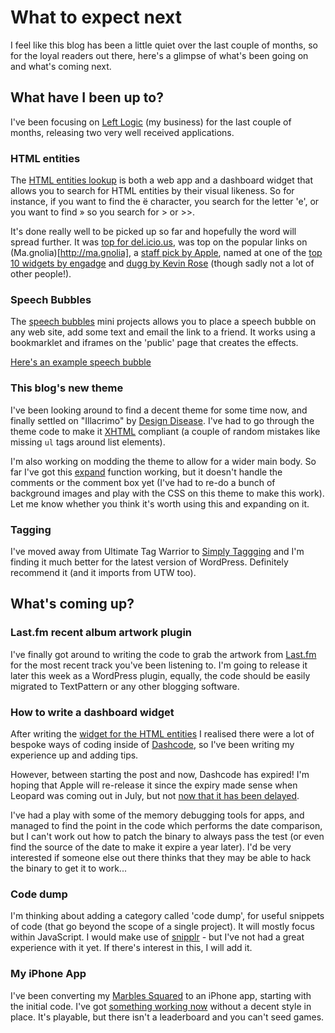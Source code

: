 # What to expect next

I feel like this blog has been a little quiet over the last couple of months, so for the loyal readers out there, here's a glimpse of what's been going on and what's coming next.


<!--more-->

## What have I been up to?

I've been focusing on [Left Logic](http://leftlogic.com) (my business) for the last couple of months, releasing two very well received applications.

### HTML entities

The [HTML entities lookup](http://leftlogic.com/lounge/articles/entity-lookup/) is both a web app and a dashboard widget that allows you to search for HTML entities by their visual likeness.  So for instance, if you want to find the &euml; character, you search for the letter 'e', or you want to find &raquo; so you search for &gt; or &gt;&gt;.

It's done really well to be picked up so far and hopefully the word will spread further.  It was [top for del.icio.us](http://del.icio.us/url/b0fcdae510591ee929916bd492d24d95), was top on the popular links on (Ma.gnolia)[http://ma.gnolia], a [staff pick by Apple](http://apple.com/downloads/dashboard/developer/htmlentitycharacterlookup.html), named at one of the [top 10 widgets by engadge](http://www.engadget.com/2007/07/07/enwidget-ten-useful-apple-dashboard-widgets/) and [dugg by Kevin Rose](http://digg.com/design/HTML_entity_character_lookup_based_on_how_the_character_looks/who) (though sadly not a lot of other people!).

### Speech Bubbles

The [speech bubbles](http://leftlogic.com/lounge/articles/speech-bubbles/) mini projects allows you to place a speech bubble on any web site, add some text and email the link to a friend.  It works using a bookmarklet and iframes on the 'public' page that creates the effects.

[Here's an example speech bubble](http://tinyurl.com/2cqgd5)

### This blog's new theme

I've been looking around to find a decent theme for some time now, and finally settled on "Illacrimo" by [Design Disease](http://www.designdisease.com).  I've had to go through the theme code to make it [XHTML](http://validator.w3.org/check/referrer) compliant (a couple of random mistakes like missing <code>ul</code> tags around list elements).

I'm also working on modding the theme to allow for a wider main body.  So far I've got this <a href="#?" id="expand">expand</a> function working, but it doesn't handle the comments or the comment box yet (I've had to re-do a bunch of background images and play with the CSS on this theme to make this work).  Let me know whether you think it's worth using this and expanding on it.

### Tagging

I've moved away from Ultimate Tag Warrior to [Simply Taggging](http://trac.herewithme.fr/project/simpletagging/) and I'm finding it much better for the latest version of WordPress.  Definitely recommend it (and it imports from UTW too).

## What's coming up?

### Last.fm recent album artwork plugin

I've finally got around to writing the code to grab the artwork from [Last.fm](http://last.fm) for the most recent track you've been listening to.  I'm going to release it later this week as a WordPress plugin, equally, the code should be easily migrated to TextPattern or any other blogging software.

### How to write a dashboard widget

After writing the [widget for the HTML entities](http://leftlogic.com/lounge/articles/entity-lookup/#widget) I realised there were a lot of bespoke ways of coding inside of [Dashcode](http://developer.apple.com/tools/dashcode/), so I've been writing my experience up and adding tips.

However, between starting the post and now, Dashcode has expired!  I'm hoping that Apple will re-release it since the expiry made sense when Leopard was coming out in July, but not [now that it has been delayed](http://remysharp.com/2007/04/13/apple-delays-osx-leopard/).  

I've had a play with some of the memory debugging tools for apps, and managed to find the point in the code which performs the date comparison, but I can't work out how to patch the binary to always pass the test (or even find the source of the date to make it expire a year later).  I'd be very interested if someone else out there thinks that they may be able to hack the binary to get it to work...

### Code dump

I'm thinking about adding a category called 'code dump', for useful snippets of code (that go beyond the scope of a single project).  It will mostly focus within JavaScript.  I would make use of [snipplr](http://snipplr.com/) - but I've not had a great experience with it yet.  If there's interest in this, I will add it.

### My iPhone App

I've been converting my [Marbles Squared](http://ihatemusic.com) to an iPhone app, starting with the initial code.  I've got [something working now](http://remysharp.com/marbles) without a decent style in place.  It's playable, but there isn't a leaderboard and you can't seed games.